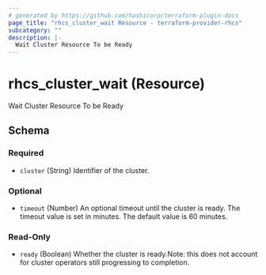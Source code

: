 ```yaml
---
# generated by https://github.com/hashicorp/terraform-plugin-docs
page_title: "rhcs_cluster_wait Resource - terraform-provider-rhcs"
subcategory: ""
description: |-
  Wait Cluster Resource To be Ready
---
```


# rhcs_cluster_wait (Resource)

Wait Cluster Resource To be Ready



<!-- schema generated by tfplugindocs -->
## Schema

### Required

- `cluster` (String) Identifier of the cluster.

### Optional

- `timeout` (Number) An optional timeout until the cluster is ready. The timeout value is set in minutes. The default value is 60 minutes.

### Read-Only

- `ready` (Boolean) Whether the cluster is ready.Note: this does not account for cluster operators still progressing to completion.
